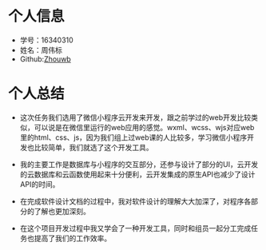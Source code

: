 # 个人信息

* 学号：16340310
* 姓名：周伟标
* Github:[Zhouwb](https://github.com/929689204)


# 个人总结

* 这次任务我们选用了微信小程序云开发来开发，跟之前学过的web开发比较类似，可以说是在微信里运行的web应用的感觉。wxml、wcss、wjs对应web里的html、css、js，因为我们组上过web课的人比较多，学习微信小程序开发也比较简单，我们就选了这个开发工具。

* 我的主要工作是数据库与小程序的交互部分，还参与设计了部分的UI，云开发的云数据库和云函数使用起来十分便利，云开发集成的原生API也减少了设计API的时间。

* 在完成软件设计文档的过程中，我对软件设计的理解大大加深了，对程序各部分的了解也更加深刻。

* 在这个项目开发过程中我又学会了一种开发工具，同时和组员一起分工完成任务也提高了我们的工作效率。


